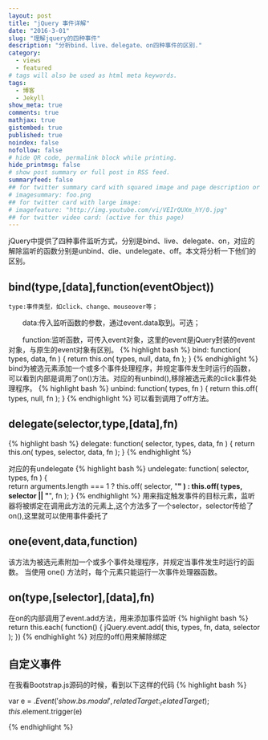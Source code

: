 ```yaml
---
layout: post
title: "jQuery 事件详解"
date: "2016-3-01"
slug: "理解jquery的四种事件"
description: "分析bind、live、delegate、on四种事件的区别."
category:
  - views
  - featured
# tags will also be used as html meta keywords.
tags:
  - 博客
  - Jekyll
show_meta: true
comments: true
mathjax: true
gistembed: true
published: true
noindex: false
nofollow: false
# hide QR code, permalink block while printing.
hide_printmsg: false
# show post summary or full post in RSS feed.
summaryfeed: false
## for twitter summary card with squared image and page description or page excerpt:
# imagesummary: foo.png
## for twitter card with large image:
# imagefeature: "http://img.youtube.com/vi/VEIrQUXm_hY/0.jpg"
## for twitter video card: (active for this page)
---
```


jQuery中提供了四种事件监听方式，分别是bind、live、delegate、on，对应的解除监听的函数分别是unbind、die、undelegate、off。本文将分析一下他们的区别。

<!--more-->

## bind(type,[data],function(eventObject))
    type:事件类型，如click、change、mouseover等；

　　data:传入监听函数的参数，通过event.data取到。可选；

　　function:监听函数，可传入event对象，这里的event是jQuery封装的event对象，与原生的event对象有区别。
{% highlight bash %}
    bind: function( types, data, fn ) {
		return this.on( types, null, data, fn );
	}
{% endhighlight %}
    bind为被选元素添加一个或多个事件处理程序，并规定事件发生时运行的函数，可以看到内部是调用了on()方法。对应的有unbind(),移除被选元素的click事件处理程序。
    {% highlight bash %}
    unbind: function( types, fn ) {
		return this.off( types, null, fn );
	}
    {% endhighlight %}
    可以看到调用了off方法。
## delegate(selector,type,[data],fn)
{% highlight bash %}
    delegate: function( selector, types, data, fn ) {
    		return this.on( types, selector, data, fn );
    	}
{% endhighlight %}

对应的有undelegate
{% highlight bash %}
    undelegate: function( selector, types, fn ) {		
		return arguments.length === 1 ?
			this.off( selector, "**" ) :
			this.off( types, selector || "**", fn );
	}
{% endhighlight %}
用来指定触发事件的目标元素，监听器将被绑定在调用此方法的元素上,这个方法多了一个selector，selector传给了on(),这里就可以使用事件委托了

## one(event,data,function)
该方法为被选元素附加一个或多个事件处理程序，并规定当事件发生时运行的函数。
当使用 one() 方法时，每个元素只能运行一次事件处理器函数。
## on(type,[selector],[data],fn)
在on的内部调用了event.add方法，用来添加事件监听
{% highlight bash %}
return this.each( function() {
            jQuery.event.add( this, types, fn, data, selector );
        })
{% endhighlight %}
对应的off()用来解除绑定

## 自定义事件
在我看Bootstrap.js源码的时候，看到以下这样的代码
{% highlight bash %}

var e  = $.Event('show.bs.modal', { relatedTarget: _relatedTarget });
this.$element.trigger(e)

{% endhighlight %}
